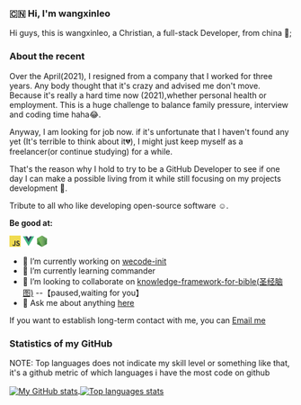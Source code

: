 ### :cn: Hi, I'm wangxinleo

Hi guys, this is wangxinleo, a Christian, a full-stack Developer, from china 🐾;

### About the recent

Over the April(2021), I resigned from a company that I worked for three years. Any body thought that it's crazy and advised me don't move. Because it's really a hard time now (2021),whether personal health or employment. This is a huge challenge to balance family pressure, interview and coding time haha😂.

Anyway, I am looking for job now. if it's unfortunate that I haven't found any yet (It's terrible to think about it💔), I might just keep myself as a freelancer(or continue studying) for a while.

That's the reason why I hold to try to be a GitHub Developer to see if one day I can make a possible living from it while still focusing on my projects development 👵.

Tribute to all who like developing open-source software ☺️.

**Be good at:**

<code><img height="20" src="https://raw.githubusercontent.com/github/explore/80688e429a7d4ef2fca1e82350fe8e3517d3494d/topics/javascript/javascript.png"></code>
<code><img height="20" src="https://raw.githubusercontent.com/github/explore/80688e429a7d4ef2fca1e82350fe8e3517d3494d/topics/vue/vue.png"></code>
<code><img height="20" src="https://raw.githubusercontent.com/github/explore/80688e429a7d4ef2fca1e82350fe8e3517d3494d/topics/nodejs/nodejs.png"></code>

- 🔭 I’m currently working on [wecode-init](https://github.com/wangxinleo/wecode-init)
- 🌱 I’m currently learning commander
- 👯 I’m looking to collaborate on [knowledge-framework-for-bible(圣经脑图)](https://wangxin_leo.gitee.io/knowledge-framework-for-bible/) --【paused,waiting for you】
- 💬 Ask me about anything [here](https://github.com/wangxinleo/wangxinleo/issues)

If you want to establish long-term contact with me, you can [Email me](mailto:wangxin.leo@outlook.com)

### Statistics of my GitHub

NOTE: Top languages does not indicate my skill level or something like that, it's a github metric of which languages i have the most code on github

<div>
  <a href="https://github.com/wangxinleo">
    <img align="center" alt="My GitHub stats" src="https://github-readme-stats.vercel.app/api?username=wangxinleo&show_icons=true" />
  </a>
  <a href="https://github.com/wangxinleo">
    <img align="center" alt="Top languages stats" src="https://github-readme-stats.vercel.app/api/top-langs/?username=wangxinleo&layout=compact&hide=tsql" />
  </a>
	<!-- <a href="https://github.com/anuraghazra/github-readme-stats">
  <img align="center" src="https://github-readme-stats.anuraghazra1.vercel.app/api/pin/?username=wangxinleo" />
</a>     -->
</div>
